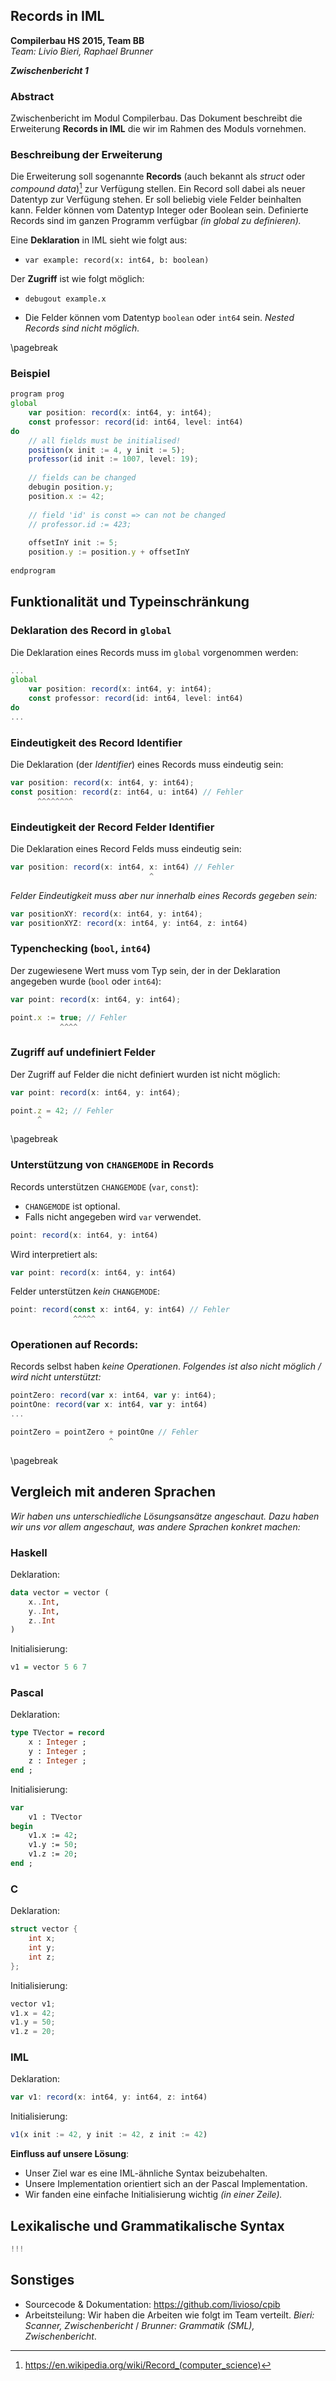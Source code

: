 ## Records in IML
**Compilerbau HS 2015, Team BB**   
*Team: Livio Bieri, Raphael Brunner*  

***Zwischenbericht 1***

### Abstract
Zwischenbericht im Modul Compilerbau. Das Dokument beschreibt die Erweiterung **Records in IML** die wir im Rahmen des Moduls vornehmen.

### Beschreibung der Erweiterung
Die Erweiterung soll sogenannte **Records** (auch bekannt als *struct* oder *compound data*)[^1] zur Verfügung stellen. Ein Record soll dabei als neuer Datentyp zur Verfügung stehen. Er soll beliebig viele Felder beinhalten kann. Felder können vom Datentyp Integer oder Boolean sein. Definierte Records sind im ganzen Programm verfügbar *(in global zu definieren).*

Eine **Deklaration** in IML sieht wie folgt aus:

- `var example: record(x: int64, b: boolean)`

Der **Zugriff** ist wie folgt möglich:

- `debugout example.x`

- Die Felder können vom Datentyp `boolean` oder `int64` sein. *Nested Records sind nicht möglich.*

\pagebreak

### Beispiel
```javascript
program prog
global
	var position: record(x: int64, y: int64);
	const professor: record(id: int64, level: int64)
do
	// all fields must be initialised!
	position(x init := 4, y init := 5);
	professor(id init := 1007, level: 19);
	
	// fields can be changed
	debugin position.y;
	position.x := 42;
	
	// field 'id' is const => can not be changed
	// professor.id := 423;
	
	offsetInY init := 5;
	position.y := position.y + offsetInY
	
endprogram
```

## Funktionalität und Typeinschränkung

### Deklaration des Record in `global`
Die Deklaration eines Records muss im `global` vorgenommen werden:

``` javascript
...
global
	var position: record(x: int64, y: int64);
	const professor: record(id: int64, level: int64)
do
...
```

### Eindeutigkeit des Record Identifier
Die Deklaration (der *Identifier*) eines Records muss eindeutig sein:

``` javascript
var position: record(x: int64, y: int64);
const position: record(z: int64, u: int64) // Fehler
      ^^^^^^^^
```

### Eindeutigkeit der Record Felder Identifier
Die Deklaration eines Record Felds muss eindeutig sein:

``` javascript
var position: record(x: int64, x: int64) // Fehler
                               ^
```
*Felder Eindeutigkeit muss aber _nur innerhalb_ eines Records gegeben sein:*

``` javascript
var positionXY: record(x: int64, y: int64);
var positionXYZ: record(x: int64, y: int64, z: int64)                                 
```

### Typenchecking (`bool`, `int64`)
Der zugewiesene Wert muss vom Typ sein, der in der Deklaration angegeben wurde (`bool` oder `int64`):

``` javascript
var point: record(x: int64, y: int64);

point.x := true; // Fehler
           ^^^^                        
```

### Zugriff auf undefiniert Felder
Der Zugriff auf Felder die nicht definiert wurden ist nicht möglich:

``` javascript
var point: record(x: int64, y: int64);

point.z = 42; // Fehler
      ^  
```

\pagebreak

### Unterstützung von `CHANGEMODE` in Records
Records unterstützen `CHANGEMODE` (`var`, `const`):

- `CHANGEMODE` ist optional.
- Falls nicht angegeben wird `var` verwendet.

``` javascript
point: record(x: int64, y: int64)
```

Wird interpretiert als:

``` javascript
var point: record(x: int64, y: int64)
```

Felder unterstützen _kein_ `CHANGEMODE`:

``` javascript
point: record(const x: int64, y: int64) // Fehler
              ^^^^^
```

### Operationen auf Records:
Records selbst haben _keine Operationen_. *Folgendes ist also nicht möglich / wird nicht unterstützt:*

``` javascript
pointZero: record(var x: int64, var y: int64);
pointOne: record(var x: int64, var y: int64)
...

pointZero = pointZero + pointOne // Fehler
                      ^
```

\pagebreak

## Vergleich mit anderen Sprachen
*Wir haben uns unterschiedliche Lösungsansätze angeschaut. Dazu haben wir uns vor allem angeschaut, was andere Sprachen konkret machen:*

### Haskell

Deklaration:

```haskell
data vector = vector ( 
	x..Int,	y..Int,	z..Int)
```

Initialisierung:

```haskell
v1 = vector 5 6 7
```

### Pascal
Deklaration:

```pascal
type TVector = record
	x : Integer ;	y : Integer ;	z : Integer ;
end ;
```

Initialisierung:

```pascal
var	v1 : TVector
begin
	v1.x := 42;
	v1.y := 50;
	v1.z := 20;
end ;
```

### C
Deklaration:

```c
struct vector {
	int x;
	int y;
	int z;
};
```

Initialisierung:

```c
vector v1;
v1.x = 42;
v1.y = 50;
v1.z = 20;
```

### IML
Deklaration:

```javascript
var v1: record(x: int64, y: int64, z: int64)
```

Initialisierung:

```javascript
v1(x init := 42, y init := 42, z init := 42)
```

**Einfluss auf unsere Lösung**:

- Unser Ziel war es eine IML-ähnliche Syntax beizubehalten.
- Unsere Implementation orientiert sich an der Pascal Implementation.
- Wir fanden eine einfache Initialisierung wichtig *(in einer Zeile).*

## Lexikalische und Grammatikalische Syntax
```javascript
!!!
```

## Sonstiges

- Sourcecode & Dokumentation: https://github.com/livioso/cpib
- Arbeitsteilung: Wir haben die Arbeiten wie folgt im Team verteilt. *Bieri: Scanner, Zwischenbericht* / *Brunner: Grammatik (SML), Zwischenbericht*. 

[^1]: https://en.wikipedia.org/wiki/Record_(computer_science)

